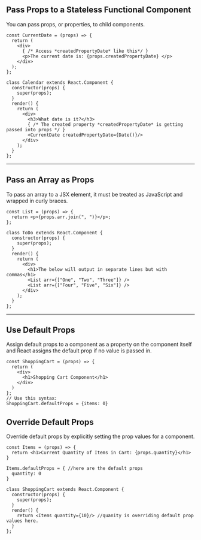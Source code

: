 ## Pass Props to a Stateless Functional Component
You can pass props, or properties, to child components.
```
const CurrentDate = (props) => {
  return (
    <div>
      { /* Access *createdPropertyDate* like this*/ }
      <p>The current date is: {props.createdPropertyDate} </p>
    </div>
  );
};

class Calendar extends React.Component {
  constructor(props) {
    super(props);
  }
  render() {
    return (
      <div>
        <h3>What date is it?</h3>
        { /* The created property *createdPropertyDate* is getting passed into props */ }
        <CurrentDate createdPropertyDate={Date()}/>
      </div>
    );
  }
};
```
---
## Pass an Array as Props
To pass an array to a JSX element, it must be treated as JavaScript and wrapped in curly braces.

```
const List = (props) => {
  return <p>{props.arr.join(", ")}</p>;
};

class ToDo extends React.Component {
  constructor(props) {
    super(props);
  }
  render() {
    return (
      <div>
        <h1>The below will output in separate lines but with commas</h1>
        <List arr={["One", "Two", "Three"]} /> 
        <List arr={["Four", "Five", "Six"]} />
      </div>
    );
  }
};
```
---
## Use Default Props
Assign default props to a component as a property on the component itself and React assigns the default prop if no value is passed in.
```
const ShoppingCart = (props) => {
  return (
    <div>
      <h1>Shopping Cart Component</h1>
    </div>
  )
};
// Use this syntax:
ShoppingCart.defaultProps = {items: 0}
```

## Override Default Props
Override default props by explicitly setting the prop values for a component.
```
const Items = (props) => {
  return <h1>Current Quantity of Items in Cart: {props.quantity}</h1>
}

Items.defaultProps = { //here are the default props
  quantity: 0
}

class ShoppingCart extends React.Component {
  constructor(props) {
    super(props);
  }
  render() {
    return <Items quantity={10}/> //quanity is overriding default prop values here.
  }
};

```